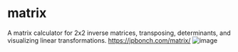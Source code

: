# matrix
A matrix calculator for 2x2 inverse matrices, transposing, determinants, and visualizing linear transformations.
https://jpbonch.com/matrix/
![image](https://user-images.githubusercontent.com/47366914/141028265-2d49869b-5a85-4a84-86ea-1adae63648fe.png)

